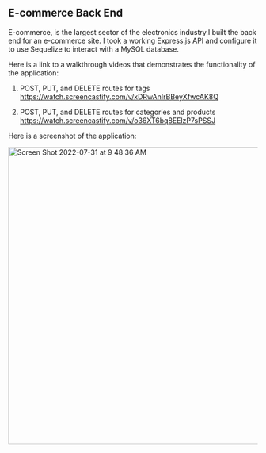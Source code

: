 ## E-commerce Back End
E-commerce, is the largest sector of the electronics industry.I built the back end for an e-commerce site. I took a working Express.js API and configure it to use Sequelize to interact with a MySQL database.

Here is a link to a walkthrough videos that demonstrates the functionality of the application:

1. POST, PUT, and DELETE routes for tags
https://watch.screencastify.com/v/xDRwAnIrBBeyXfwcAK8Q

2. POST, PUT, and DELETE routes for categories and products
https://watch.screencastify.com/v/o36XT6bq8EElzP7sPSSJ


Here is a screenshot of the application:

<img width="600" alt="Screen Shot 2022-07-31 at 9 48 36 AM" src="https://user-images.githubusercontent.com/100814403/182029490-5efec0bb-c20e-4f6f-a316-fc602bdcba80.png">

